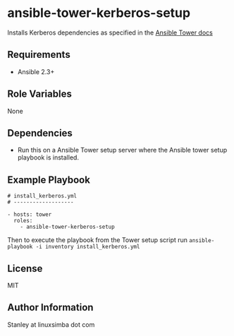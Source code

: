 ansible-tower-kerberos-setup
=========

Installs Kerberos dependencies as specified in the [Ansible Tower docs](http://docs.ansible.com/ansible/latest/intro_windows.html#installing-python-kerberos-dependencies)

Requirements
------------

* Ansible 2.3+

Role Variables
--------------

None

Dependencies
------------


* Run this on a Ansible Tower setup server where the Ansible tower setup playbook is installed.

Example Playbook
----------------

```
# install_kerberos.yml
# -------------------

- hosts: tower
  roles:
    - ansible-tower-kerberos-setup
```

Then to execute the playbook from the Tower setup script run `` ansible-playbook -i inventory install_kerberos.yml ``

License
-------

MIT

Author Information
------------------

Stanley at linuxsimba dot com
